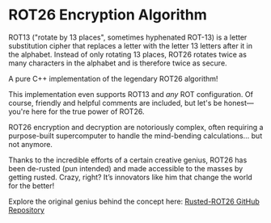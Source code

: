 # ROT26 Encryption Algorithm  
ROT13 ("rotate by 13 places", sometimes hyphenated ROT-13) is a letter substitution cipher that replaces a letter with the letter 13 letters after it in the alphabet.
Instead of only rotating 13 places, ROT26 rotates twice as many characters in the alphabet and is therefore twice as secure.

A pure C++ implementation of the legendary ROT26 algorithm!  

This implementation even supports ROT13 and *any* ROT configuration. Of course, friendly and helpful comments are included, but let's be honest—you're here for the true power of ROT26.  

ROT26 encryption and decryption are notoriously complex, often requiring a purpose-built supercomputer to handle the mind-bending calculations... but not anymore.  

Thanks to the incredible efforts of a certain creative genius, ROT26 has been de-rusted (pun intended) and made accessible to the masses by getting rusted. Crazy, right? It’s innovators like him that change the world for the better!  

Explore the original genius behind the concept here: [Rusted-ROT26 GitHub Repository](https://github.com/jD91mZM2/rot26)  
